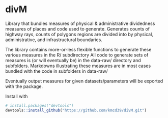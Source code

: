 # divM
Library that bundles measures of physical &amp; administrative dividedness measures of places and code used to generate. Generates counts of highway rays, counts of polygons regions are divided into by physical, administrative, and infrastructural boundaries. 

The library contains more-or-less flexible functions to generate these various measures in the R/ subdirectory
All code to generate sets of measures is (or will eventually be) in the data-raw/ directory and subfolders. Markdowns illustrating these measures are in most cases bundled with the code in subfolders in data-raw/

Eventually output measures for given datasets/parameters will be exported with the package.

Install with 
```r
# install.packages("devtools")
devtools::install_github("https://github.com/kmcd39/divM.git")
```
